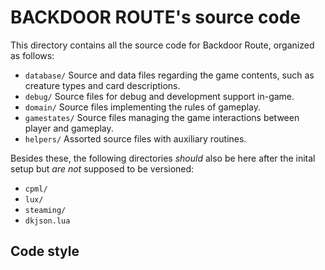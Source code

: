 
# BACKDOOR ROUTE's source code

This directory contains all the source code for Backdoor Route, organized as
follows:

+ `database/`
  Source and data files regarding the game contents, such as creature types and
  card descriptions.
+ `debug/`
  Source files for debug and development support in-game.
+ `domain/`
  Source files implementing the rules of gameplay.
+ `gamestates/`
  Source files managing the game interactions between player and gameplay.
+ `helpers/`
  Assorted source files with auxiliary routines.

Besides these, the following directories *should* also be here after the inital
setup but *are not* supposed to be versioned:

+ `cpml/`
+ `lux/`
+ `steaming/`
+ `dkjson.lua`

## Code style


